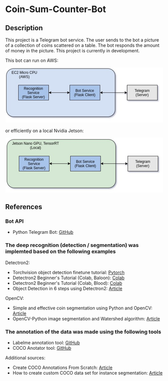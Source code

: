 # Coin-Sum-Counter-Bot
## Description
This project is a Telegram bot service. The user sends to the bot a picture of a collection of coins scattered on a table. The bot responds the amount of money in the picture.
This project is currently in development.

This bot can run on AWS:

<img src="https://github.com/AmirSa7/Coin-Sum-Counter-Bot/blob/main/Misc/Figures/System-Block-Diagram-AWS.jpg" width="500"></a>

or efficiently on a local Nvidia Jetson:

<img src="https://github.com/AmirSa7/Coin-Sum-Counter-Bot/blob/main/Misc/Figures/System-Block-Diagram-Jetson.jpg" width="500"></a>

## References
### Bot API
- Python Telegram Bot: [GitHub](https://github.com/python-telegram-bot/python-telegram-bot)
### The deep recognition (detection / segmentation) was implemted based on the following examples
Detectron2:
- Torchvision object detection finetune tutorial: [Pytorch](https://pytorch.org/tutorials/intermediate/torchvision_tutorial.html)
- Detectron2 Beginner's Tutorial (Colab, Baloon): [Colab](https://colab.research.google.com/drive/16jcaJoc6bCFAQ96jDe2HwtXj7BMD_-m5)
- Detectron2 Beginner's Tutorial (Colab, Blood): [Colab](https://colab.research.google.com/drive/1-TNOcPm3Jr3fOJG8rnGT9gh60mHUsvaW#scrollTo=kc8MmgZugZWR)
- Object Detection in 6 steps using Detectron2: [Article](https://towardsdatascience.com/object-detection-in-6-steps-using-detectron2-705b92575578)

OpenCV:
- Simple and effective coin segmentation using Python and OpenCV: [Article](https://blog.christianperone.com/2014/06/simple-and-effective-coin-segmentation-using-python-and-opencv/)
- OpenCV-Python image segmentation and Watershed algorithm: [Article](https://www.programmersought.com/article/92784407251/)

### The annotation of the data was made using the following tools
- Labelme annotation tool: [GitHub](https://github.com/wkentaro/labelme)
- COCO Anotator tool:  [GitHub](https://github.com/jsbroks/coco-annotator)

Additional sources:
- Create COCO Annotations From Scratch:  [Article](https://www.immersivelimit.com/tutorials/create-coco-annotations-from-scratch)
- How to create custom COCO data set for instance segmentation:  [Article](https://www.dlology.com/blog/how-to-create-custom-coco-data-set-for-instance-segmentation/)




